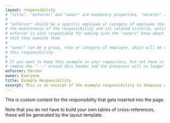 ```yaml
---
layout: responsibility
# "title", "enforcer" and "owner" are mandatory properties, "excerpt" is recommended but optional.
#
# "enforcer" should be a specific employee or category of employee that will take responsibility for
# the maintenance of the responsibility and its related criteria, policies and procedures. The
# enforcer is also responsible for making sure the "owners" know about their responsibilities and
# that they execute them.
#
# "owner" can be a group, role or category of employee, which will be responsible for executing
# this responsibility.
#
# If you want to keep this example in your repository, but not have it show up in your content,
# remove the "---" around this header and the processor will no longer recognize this as content.
enforcer: Person
owner: Everyone
title: Example Responsibility
excerpt: This is an excerpt of the example responsibility to showcase where it shows up.
---
```

This is custom content for the responsibility that gets inserted into the page.

Note that you do not have to build your own tables of cross-references, these will be
generated by the layout template.